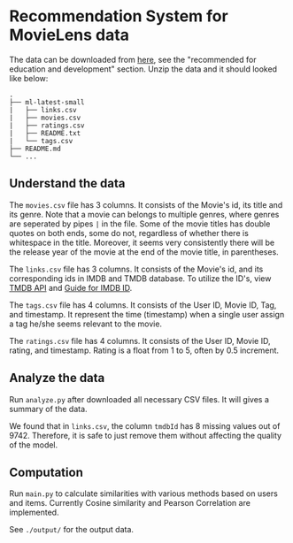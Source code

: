 # Recommendation System for MovieLens data

The data can be downloaded from [here](https://grouplens.org/datasets/movielens/#:~:text=MovieLens%20Latest%20Datasets&text=Small%3A%20100%2C000%20ratings%20and%203%2C600,Last%20updated%209%2F2018.&text=Full%3A%2027%2C000%2C000%20ratings%20and%201%2C100%2C000,relevance%20scores%20across%201%2C100%20tags.), see the "recommended for education and development" section. 
Unzip the data and it should looked like below:
```
.
├── ml-latest-small
|   ├── links.csv
|   ├── movies.csv
|   ├── ratings.csv
|   ├── README.txt
|   └── tags.csv
├── README.md
└── ...
```
## Understand the data

The `movies.csv` file has 3 columns.
It consists of the Movie's id, its title and its genre. 
Note that a movie can belongs to multiple genres, where genres
are seperated by pipes `|` in the file. 
Some of the movie titles has double quotes on both ends, some do not, 
regardless of whether there is whitespace in the title. 
Moreover, it seems very consistently there will be the release year of the movie
at the end of the movie title, in parentheses.  

The `links.csv` file has 3 columns.
It consists of the Movie's id, and its corresponding ids in IMDB and TMDB database. 
To utilize the ID's, view [TMDB API](https://developers.themoviedb.org/3/find/find-by-id) and [Guide for IMDB ID](https://zappiti.uservoice.com/knowledgebase/articles/1979001--identification-use-imdb-id-to-identify-your-movi).

The `tags.csv` file has 4 columns.
It consists of the User ID, Movie ID, Tag, and timestamp.
It represent the time (timestamp) when a single user assign a tag he/she seems relevant to the movie. 

The `ratings.csv` file has 4 columns.
It consists of the User ID, Movie ID, rating, and timestamp.
Rating is a float from 1 to 5, often by 0.5 increment. 

## Analyze the data

Run `analyze.py` after downloaded all necessary CSV files. 
It will gives a summary of the data. 

We found that in `links.csv`, the column `tmdbId` has 8 missing values out of 9742. 
Therefore, it is safe to just remove them without affecting the quality of the model. 

## Computation

Run `main.py` to calculate similarities with various methods based on users and items. 
Currently Cosine similarity and Pearson Correlation are implemented. 

See `./output/` for the output data.